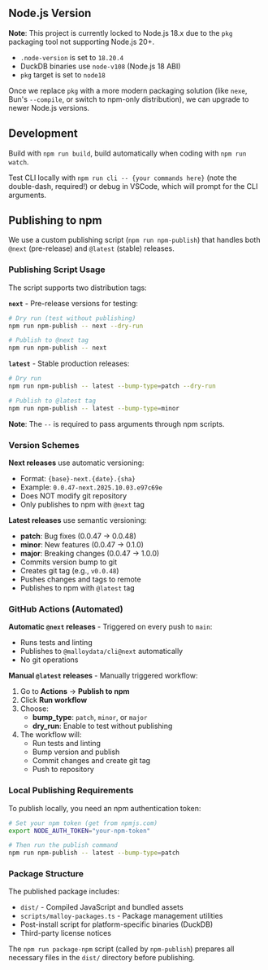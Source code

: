 ## Node.js Version

**Note**: This project is currently locked to Node.js 18.x due to the `pkg` packaging tool not supporting Node.js 20+. 

- `.node-version` is set to `18.20.4`
- DuckDB binaries use `node-v108` (Node.js 18 ABI)  
- `pkg` target is set to `node18`

Once we replace `pkg` with a more modern packaging solution (like `nexe`, Bun's `--compile`, or switch to npm-only distribution), we can upgrade to newer Node.js versions.

## Development

Build with `npm run build`, build automatically when coding with `npm run watch`.

Test CLI locally with `npm run cli -- {your commands here}` (note the double-dash, required!) or debug in VSCode, which will prompt for the CLI arguments.

## Publishing to npm

We use a custom publishing script (`npm run npm-publish`) that handles both `@next` (pre-release) and `@latest` (stable) releases.

### Publishing Script Usage

The script supports two distribution tags:

**`next`** - Pre-release versions for testing:
```bash
# Dry run (test without publishing)
npm run npm-publish -- next --dry-run

# Publish to @next tag
npm run npm-publish -- next
```

**`latest`** - Stable production releases:
```bash
# Dry run
npm run npm-publish -- latest --bump-type=patch --dry-run

# Publish to @latest tag
npm run npm-publish -- latest --bump-type=minor
```

**Note**: The `--` is required to pass arguments through npm scripts.

### Version Schemes

**Next releases** use automatic versioning:
- Format: `{base}-next.{date}.{sha}`
- Example: `0.0.47-next.2025.10.03.e97c69e`
- Does NOT modify git repository
- Only publishes to npm with `@next` tag

**Latest releases** use semantic versioning:
- **patch**: Bug fixes (0.0.47 → 0.0.48)
- **minor**: New features (0.0.47 → 0.1.0)
- **major**: Breaking changes (0.0.47 → 1.0.0)
- Commits version bump to git
- Creates git tag (e.g., `v0.0.48`)
- Pushes changes and tags to remote
- Publishes to npm with `@latest` tag

### GitHub Actions (Automated)

**Automatic `@next` releases** - Triggered on every push to `main`:
- Runs tests and linting
- Publishes to `@malloydata/cli@next` automatically
- No git operations

**Manual `@latest` releases** - Manually triggered workflow:
1. Go to **Actions** → **Publish to npm**
2. Click **Run workflow**
3. Choose:
   - **bump_type**: `patch`, `minor`, or `major`
   - **dry_run**: Enable to test without publishing
4. The workflow will:
   - Run tests and linting
   - Bump version and publish
   - Commit changes and create git tag
   - Push to repository

### Local Publishing Requirements

To publish locally, you need an npm authentication token:

```bash
# Set your npm token (get from npmjs.com)
export NODE_AUTH_TOKEN="your-npm-token"

# Then run the publish command
npm run npm-publish -- latest --bump-type=patch
```

### Package Structure

The published package includes:
- `dist/` - Compiled JavaScript and bundled assets
- `scripts/malloy-packages.ts` - Package management utilities
- Post-install script for platform-specific binaries (DuckDB)
- Third-party license notices

The `npm run package-npm` script (called by `npm-publish`) prepares all necessary files in the `dist/` directory before publishing.
